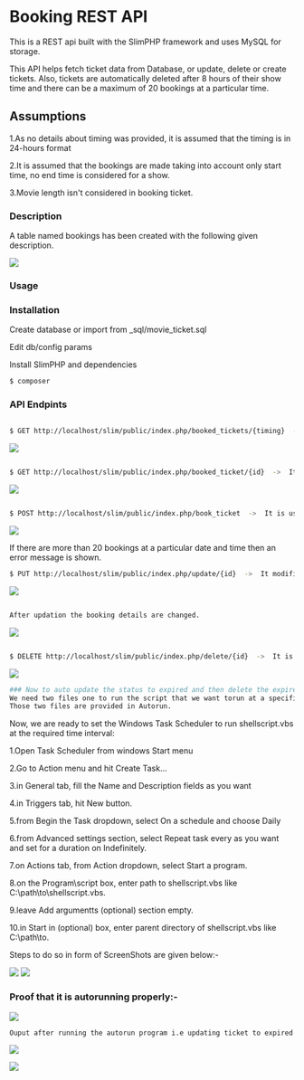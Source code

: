 # Booking REST API

This is a REST api built with the SlimPHP framework and uses MySQL for storage.

This API helps fetch ticket data from Database, or update, delete or create tickets. Also, tickets are automatically deleted after 8 hours of their show time and there can be a maximum of 20 bookings at a particular time. 


## Assumptions

1.As no details about timing was provided, it is assumed that the timing is in 24-hours format

2.It is assumed that the bookings are made taking into account only start time, no end time is considered for a show.

3.Movie length isn't considered in booking ticket.



### Description

A table named bookings has been created with the following given description.

![](ScreenShots/TableDescription.png)


### Usage
### Installation

Create database or import from _sql/movie_ticket.sql

Edit db/config params

Install SlimPHP and dependencies

```sh
$ composer
```
### API Endpints
```sh

$ GET http://localhost/slim/public/index.php/booked_tickets/{timing}  ->  It displays a list of all the bookings made along with user details.
```

![](ScreenShots/GetRequest.png)

```sh

$ GET http://localhost/slim/public/index.php/booked_ticket/{id}  ->  It displays the details of booking of that specific id.
```
![](ScreenShots/GetDetailsByID.png)


```sh

$ POST http://localhost/slim/public/index.php/book_ticket  ->  It is used to make a new booking which takes care that there are no more than 20 bookings on any date and time. The input parameters required are "name","phone","email","datentime" and "gender".
```


![](ScreenShots/Add_booking.png)


If there are more than 20 bookings at a particular date and time then an error message is shown.


[](ScreenShots/Error_booking.png)




```sh
$ PUT http://localhost/slim/public/index.php/update/{id}  ->  It modifies the booking datentime of column and again takes care of the condition that there are no more than 20 bookings at that date and time. The input parameter required is "datentime".
```
![](ScreenShots/Update.png)
```sh

After updation the booking details are changed.
```
![](ScreenShots/GetAfterUpdate.png)

```sh

$ DELETE http://localhost/slim/public/index.php/delete/{id}  ->  It is used to delete the ticket with that specific id.
```

![](ScreenShots/Delete.png)


```sh
### Now to auto update the status to expired and then delete the expired tickets we will need Cron Job.
We need two files one to run the script that we want torun at a specific time interval and the other to give the location.
Those two files are provided in Autorun.
```

Now, we are ready to set the Windows Task Scheduler to run shellscript.vbs at the required time interval:

1.Open Task Scheduler from windows Start menu

2.Go to Action menu and hit Create Task...

3.in General tab, fill the Name and Description fields as you want

4.in Triggers tab, hit New button.

5.from Begin the Task dropdown, select On a schedule and choose Daily

6.from Advanced settings section, select Repeat task every as you want and set for a duration on Indefinitely.

7.on Actions tab, from Action dropdown, select Start a program.

8.on the Program\script box, enter path to shellscript.vbs like C:\path\to\shellscript.vbs.

9.leave Add argumentts (optional) section empty.

10.in Start in (optional) box, enter parent directory of shellscript.vbs like C:\path\to\.

Steps to do so in form of ScreenShots are given below:-


![](ScreenShots/AutorunSetting1.png)
![](ScreenShots/AutorunSetting2.png)


### Proof that it is autorunning properly:-


![](ScreenShots/AutorunSetting3.png)

```sh
Ouput after running the autorun program i.e updating ticket to expired and then deleting it.
```
![](ScreenShots/Output1.png)

![](ScreenShots/Output2.png)


